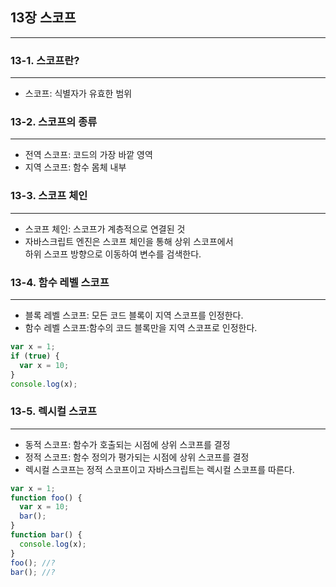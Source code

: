 ## 13장 스코프

---

### 13-1. 스코프란?

---

- 스코프: 식별자가 유효한 범위

### 13-2. 스코프의 종류

---

- 전역 스코프: 코드의 가장 바깥 영역
- 지역 스코프: 함수 몸체 내부

### 13-3. 스코프 체인

---

- 스코프 체인: 스코프가 계층적으로 연결된 것
- 자바스크립트 엔진은 스코프 체인을 통해 상위 스코프에서  
  하위 스코프 방향으로 이동하여 변수를 검색한다.

### 13-4. 함수 레벨 스코프

---

- 블록 레벨 스코프: 모든 코드 블록이 지역 스코프를 인정한다.
- 함수 레벨 스코프:함수의 코드 블록만을 지역 스코프로 인정한다.

```javascript
var x = 1;
if (true) {
  var x = 10;
}
console.log(x);
```

### 13-5. 렉시컬 스코프

---

- 동적 스코프: 함수가 호출되는 시점에 상위 스코프를 결정
- 정적 스코프: 함수 정의가 평가되는 시점에 상위 스코프를 결정
- 렉시컬 스코프는 정적 스코프이고 자바스크립트는 렉시컬 스코프를 따른다.

```javascript
var x = 1;
function foo() {
  var x = 10;
  bar();
}
function bar() {
  console.log(x);
}
foo(); //?
bar(); //?
```
